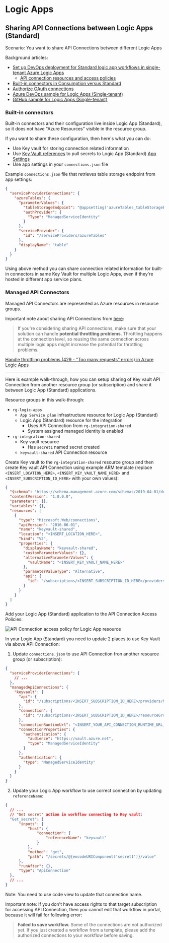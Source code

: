 # Logic Apps

## Sharing API Connections between Logic Apps (Standard)

Scenario: You want to share API Connections between different Logic Apps

Background articles:

- [Set up DevOps deployment for Standard logic app workflows in single-tenant Azure Logic Apps](https://learn.microsoft.com/en-us/azure/logic-apps/set-up-devops-deployment-single-tenant-azure-logic-apps)
  - [API connection resources and access policies](https://learn.microsoft.com/en-us/azure/logic-apps/set-up-devops-deployment-single-tenant-azure-logic-apps?tabs=github#api-connection-resources-and-access-policies)
- [Built-in connectors in Consumption versus Standard](https://learn.microsoft.com/en-us/azure/connectors/built-in#built-in-connectors-in-consumption-versus-standard)
- [Authorize OAuth connections](https://learn.microsoft.com/en-us/azure/logic-apps/logic-apps-deploy-azure-resource-manager-templates#authorize-oauth-connections)
- [Azure DevOps sample for Logic Apps (Single-tenant)](https://github.com/Azure/logicapps/tree/master/azure-devops-sample)
- [GitHub sample for Logic Apps (Single-tenant)](https://github.com/Azure/logicapps/tree/master/github-sample)

### Built-in connectors

Built-in connectors and their configuration live inside Logic App (Standard),
so it does not have "Azure Resources" visible in the resource group.

If you want to share these configuration, then here's what you can do:

- Use Key vault for storing connection related information
- Use [Key Vault references](https://learn.microsoft.com/en-us/azure/app-service/app-service-key-vault-references?tabs=azure-cli) to
  pull secrets to Logic App (Standard)
  [App Settings](https://learn.microsoft.com/en-us/azure/logic-apps/edit-app-settings-host-settings?tabs=azure-portal#app-settings-parameters-and-deployment)
- Use app settings in your `connections.json` file

Example `connections.json` file that retrieves table storage endpoint from app settings:

```json
{
  "serviceProviderConnections": {
    "azureTables": {
      "parameterValues": {
        "tableStorageEndpoint": "@appsetting('azureTables_tableStorageEndpoint')",
        "authProvider": {
          "Type": "ManagedServiceIdentity"
        }
      },
      "serviceProvider": {
        "id": "/serviceProviders/azureTables"
      },
      "displayName": "table"
    }
  }
}
```

Using above method you can share connection related information for
built-in connectors in same Key Vault for multiple Logic Apps,
even if they're hosted in different app service plans.

### Managed API Connectors

Managed API Connectors are represented as Azure resources in resource groups.

Important note about sharing API Connections from [here](https://learn.microsoft.com/en-us/azure/logic-apps/logic-apps-deploy-azure-resource-manager-templates#authorize-oauth-connections):

> If you're considering sharing API connections, make sure that your solution can handle
> **potential throttling problems**. Throttling happens at the connection level, 
> so reusing the same connection across multiple logic apps might increase
> the potential for throttling problems.

[Handle throttling problems (429 - "Too many requests" errors) in Azure Logic Apps](https://learn.microsoft.com/en-us/azure/logic-apps/handle-throttling-problems-429-errors)

---

Here is example walk-through, how you can setup sharing of Key vault API Connection from
another resource group (or subscription) and share it between Logic App (Standard) applications.

Resource groups in this walk-through:

- `rg-logic-apps`
  - `App Service plan` infrastructure resource for Logic App (Standard)
  - Logic App (Standard) resource for the integration
    - Uses API Connection from `rg-integration-shared`
    - System assigned managed identity is enabled
- `rg-integration-shared`
  - Key vault resource
    - Has `secret1` named secret created
  - `keyvault-shared` API Connection resource

Create Key vault to the `rg-integration-shared` resource group and then create
Key vault API Connection using example ARM template
(replace `<INSERT_LOCATION_HERE>`, `<INSERT_KEY_VAULT_NAME_HERE>` and `<INSERT_SUBSCRIPTION_ID_HERE>` with your own values):

```json
{
  "$schema": "https://schema.management.azure.com/schemas/2019-04-01/deploymentTemplate.json#",
  "contentVersion": "1.0.0.0",
  "parameters": {},
  "variables": {},
  "resources": [
    {
      "type": "Microsoft.Web/connections",
      "apiVersion": "2016-06-01",
      "name": "keyvault-shared",
      "location": "<INSERT_LOCATION_HERE>",
      "kind": "V2",
      "properties": {
        "displayName": "keyvault-shared",
        "customParameterValues": {},
        "alternativeParameterValues": {
          "vaultName": "<INSERT_KEY_VAULT_NAME_HERE>"
        },
        "parameterValueType": "Alternative",
        "api": {
          "id": "/subscriptions/<INSERT_SUBSCRIPTION_ID_HERE>/providers/Microsoft.Web/locations/<INSERT_LOCATION_HERE>/managedApis/keyvault"
        }
      }
    }
  ]
}
```

Add your Logic App (Standard) application to the API Connection Access Policies:

![API Connection access policy for Logic App resource](https://user-images.githubusercontent.com/2357647/207281403-0f52b77b-e9db-43c2-9822-d8a5790ef8ba.png)

In your Logic App (Standard) you need to update 2 places to use Key Vault via above API Connection:

1. Update `connections.json` to use API Connection fron another resource group (or subscription):

```json
{
  "serviceProviderConnections": {
    // ...
  },
  "managedApiConnections": {
    "keyvault": {
      "api": {
        "id": "/subscriptions/<INSERT_SUBSCRIPTION_ID_HERE>/providers/Microsoft.Web/locations/<INSERT_LOCATION_HERE>/managedApis/keyvault"
      },
      "connection": {
        "id": "/subscriptions/<INSERT_SUBSCRIPTION_ID_HERE>/resourceGroups/rg-integration-shared/providers/Microsoft.Web/connections/keyvault-shared"
      },
      "connectionRuntimeUrl": "<INSERT_YOUR_API_CONNECTION_RUNTIME_URL_HERE>",
      "connectionProperties": {
        "authentication": {
          "audience": "https://vault.azure.net",
          "type": "ManagedServiceIdentity"
        }
      },
      "authentication": {
        "type": "ManagedServiceIdentity"
      }
    }
  }
}
```

2. Update your Logic App workflow to use correct connection by updating `referenceName`:

```json
{
  // ...
  // "Get secret" action in workflow connecting to Key vault:
  "Get_secret": {
      "inputs": {
          "host": {
              "connection": {
                  "referenceName": "keyvault"
              }
          },
          "method": "get",
          "path": "/secrets/@{encodeURIComponent('secret1')}/value"
      },
      "runAfter": {},
      "type": "ApiConnection"
  },
  // ...
}
```

Note: You need to use code view to update that connection name.

Important note: If you don't have access rights to that target subscription
for accessing API Connection, then you cannot edit that workflow in portal,
because it will fail for following error:

> **Failed to save workflow.**
> Some of the connections are not authorized yet. 
> If you just created a workflow from a template,
> please add the authorized connections to your workflow before saving.
